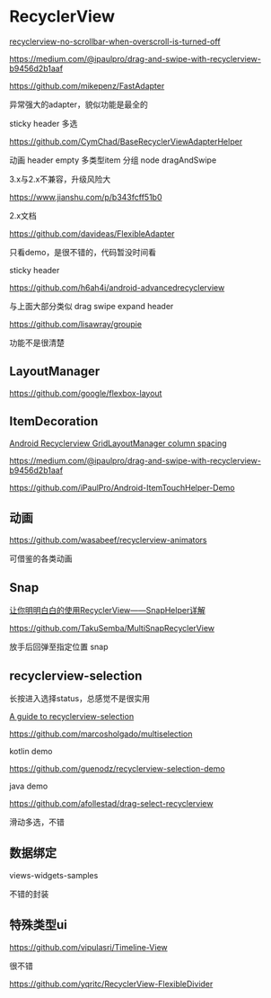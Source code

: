 # RecyclerView

[recyclerview-no-scrollbar-when-overscroll-is-turned-off](https://stackoverflow.com/questions/32575323/recyclerview-no-scrollbar-when-overscroll-is-turned-off)

https://medium.com/@ipaulpro/drag-and-swipe-with-recyclerview-b9456d2b1aaf



https://github.com/mikepenz/FastAdapter

异常强大的adapter，貌似功能是最全的

sticky header 多选

https://github.com/CymChad/BaseRecyclerViewAdapterHelper

动画 header empty 多类型item 分组 node dragAndSwipe

3.x与2.x不兼容，升级风险大

https://www.jianshu.com/p/b343fcff51b0

2.x文档

https://github.com/davideas/FlexibleAdapter

只看demo，是很不错的，代码暂没时间看

sticky header

https://github.com/h6ah4i/android-advancedrecyclerview

与上面大部分类似 drag swipe expand header 



https://github.com/lisawray/groupie

功能不是很清楚

## LayoutManager 

https://github.com/google/flexbox-layout

## ItemDecoration

[Android Recyclerview GridLayoutManager column spacing](https://stackoverflow.com/questions/28531996/android-recyclerview-gridlayoutmanager-column-spacing/30701422#30701422)

https://medium.com/@ipaulpro/drag-and-swipe-with-recyclerview-b9456d2b1aaf

https://github.com/iPaulPro/Android-ItemTouchHelper-Demo

## 动画

https://github.com/wasabeef/recyclerview-animators

可借鉴的各类动画

## Snap

[让你明明白白的使用RecyclerView——SnapHelper详解](https://www.jianshu.com/p/e54db232df62)

https://github.com/TakuSemba/MultiSnapRecyclerView

放手后回弹至指定位置 snap

## recyclerview-selection

长按进入选择status，总感觉不是很实用

[A guide to recyclerview-selection](https://proandroiddev.com/a-guide-to-recyclerview-selection-3ed9f2381504)

https://github.com/marcosholgado/multiselection

kotlin demo

https://github.com/guenodz/recyclerview-selection-demo

java demo

https://github.com/afollestad/drag-select-recyclerview

滑动多选，不错

## 数据绑定

views-widgets-samples

不错的封装

## 特殊类型ui

https://github.com/vipulasri/Timeline-View

很不错

https://github.com/yqritc/RecyclerView-FlexibleDivider

